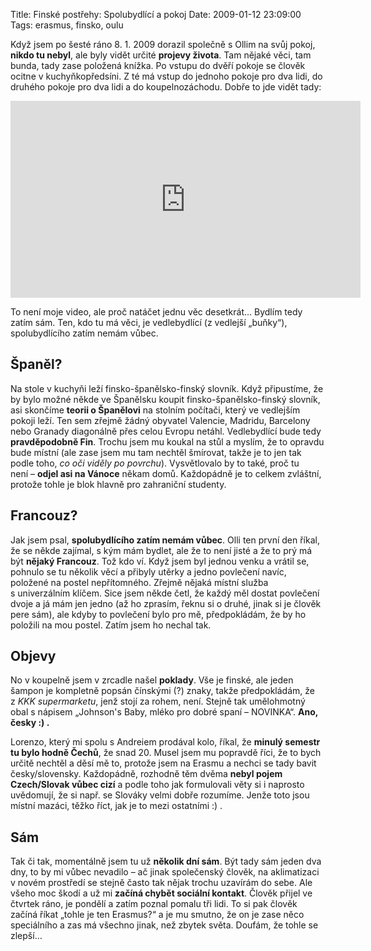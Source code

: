 Title: Finské postřehy: Spolubydlící a pokoj
Date: 2009-01-12 23:09:00
Tags: erasmus, finsko, oulu

Když jsem po šesté ráno 8. 1. 2009 dorazil společně s Ollim na svůj pokoj, **nikdo tu nebyl**, ale byly vidět určité **projevy života**. Tam nějaké věci, tam bunda, tady zase položená knížka. Po vstupu do dvěří pokoje se člověk ocitne v kuchyňkopředsíni. Z té má vstup do jednoho pokoje pro dva lidi, do druhého pokoje pro dva lidi a do koupelnozáchodu. Dobře to jde vidět tady:

<iframe width="560" height="315" src="https://www.youtube.com/embed/-7rvR9fjpHU" frameborder="0" allowfullscreen></iframe>

To není moje video, ale proč natáčet jednu věc desetkrát… Bydlím tedy zatím sám. Ten, kdo tu má věci, je vedlebydlící (z vedlejší „buňky“), spolubydlícího zatím nemám vůbec.

## Španěl?

Na stole v kuchyňi leží finsko-španělsko-finský slovník. Když připustíme, že by bylo možné někde ve Španělsku koupit finsko-španělsko-finský slovník, asi skončíme **teorii o Španělovi** na stolním počítači, který ve vedlejším pokoji leží. Ten sem zřejmě žádný obyvatel Valencie, Madridu, Barcelony nebo Granady diagonálně přes celou Evropu netáhl. Vedlebydlící bude tedy **pravděpodobně Fin**. Trochu jsem mu koukal na stůl a myslím, že to opravdu bude místní (ale zase jsem mu tam nechtěl šmírovat, takže je to jen tak podle toho, *co oči viděly po povrchu*). Vysvětlovalo by to také, proč tu není – **odjel asi na Vánoce** někam domů. Každopádně je to celkem zvláštní, protože tohle je blok hlavně pro zahraniční studenty.

## Francouz?

Jak jsem psal, **spolubydlícího zatím nemám vůbec**. Olli ten první den říkal, že se někde zajímal, s kým mám bydlet, ale že to není jisté a že to prý má být **nějaký Francouz**. Tož kdo ví. Když jsem byl jednou venku a vrátil se, pohnulo se tu několik věcí a přibyly utěrky a jedno povlečení navíc, položené na postel nepřítomného. Zřejmě nějaká místní služba s univerzálním klíčem. Sice jsem někde četl, že každý měl dostat povlečení dvoje a já mám jen jedno (až ho zprasím, řeknu si o druhé, jinak si je člověk pere sám), ale kdyby to povlečení bylo pro mě, předpokládám, že by ho položili na mou postel. Zatím jsem ho nechal tak.

## Objevy

No v koupelně jsem v zrcadle našel **poklady**. Vše je finské, ale jeden šampon je kompletně popsán čínskými (?) znaky, takže předpokládám, že z *KKK supermarketu*, jenž stojí za rohem, není. Stejně tak umělohmotný obal s nápisem „Johnson's Baby, mléko pro dobré spaní – NOVINKA“. **Ano, česky :) .**

Lorenzo, který mi spolu s Andreiem prodával kolo, říkal, že **minulý semestr tu bylo hodně Čechů**, že snad 20. Musel jsem mu popravdě říci, že to bych určitě nechtěl a děsí mě to, protože jsem na Erasmu a nechci se tady bavit česky/slovensky. Každopádně, rozhodně těm dvěma **nebyl pojem Czech/Slovak vůbec cizí** a podle toho jak formulovali věty si i naprosto uvědomují, že si např. se Slováky velmi dobře rozumíme. Jenže toto jsou místní mazáci, těžko říct, jak je to mezi ostatními :) .

## Sám

Tak či tak, momentálně jsem tu už **několik dní sám**. Být tady sám jeden dva dny, to by mi vůbec nevadilo – ač jinak společenský člověk, na aklimatizaci v novém prostředí se stejně často tak nějak trochu uzavírám do sebe. Ale všeho moc škodí a už mi **začíná chybět sociální kontakt**. Člověk přijel ve čtvrtek ráno, je pondělí a zatím poznal pomalu tři lidi. To si pak člověk začíná říkat „tohle je ten Erasmus?“ a je mu smutno, že on je zase něco speciálního a zas má všechno jinak, než zbytek světa. Doufám, že tohle se zlepší…
